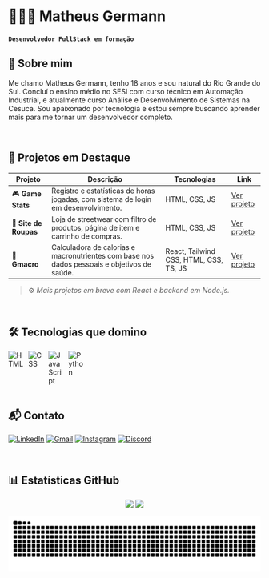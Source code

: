 # 👨🏻‍💻 Matheus Germann

**`Desenvolvedor FullStack em formação`**  



## 🧠 Sobre mim

Me chamo Matheus Germann, tenho 18 anos e sou natural do Rio Grande do Sul. Concluí o ensino médio no SESI com curso técnico em Automação Industrial, e atualmente curso Análise e Desenvolvimento de Sistemas na Cesuca. Sou apaixonado por tecnologia e estou sempre buscando aprender mais para me tornar um desenvolvedor completo.

</br>

## 💼 Projetos em Destaque

| Projeto | Descrição | Tecnologias | Link |
|--------|------------|-------------|------|
| 🎮 **Game Stats** | Registro e estatísticas de horas jogadas, com sistema de login em desenvolvimento. | HTML, CSS, JS | [Ver projeto](https://github.com/MatheusGermann/Game_Stats) |
| 🧢 **Site de Roupas** | Loja de streetwear com filtro de produtos, página de item e carrinho de compras. | HTML, CSS, JS | [Ver projeto](https://github.com/MatheusGermann/Site_de_Roupas) |
| 🥗 **Gmacro** | Calculadora de calorias e macronutrientes com base nos dados pessoais e objetivos de saúde. | React, Tailwind CSS, HTML, CSS, TS, JS | [Ver projeto](https://github.com/MatheusGermann/gmacro_calculadora_fitness_web) |

> ⚙️ *Mais projetos em breve com React e backend em Node.js.*

</br>

## 🛠️ Tecnologias que domino

<div style="display: flex; gap: 10px;">
  <img width="30px" src="https://cdn.jsdelivr.net/gh/devicons/devicon@latest/icons/html5/html5-original.svg" title="HTML" />
  <img width="30px" src="https://cdn.jsdelivr.net/gh/devicons/devicon@latest/icons/css3/css3-original.svg" title="CSS" />
  <img width="30px" src="https://cdn.jsdelivr.net/gh/devicons/devicon@latest/icons/javascript/javascript-original.svg" title="JavaScript" />
  <img width="30px" src="https://cdn.jsdelivr.net/gh/devicons/devicon@latest/icons/python/python-original.svg" title="Python" />
</div>

</br>

## 📬 Contato

[![LinkedIn](https://img.shields.io/badge/-LinkedIn-%230077B5?style=for-the-badge&logo=linkedin&logoColor=white)](https://www.linkedin.com/in/matheus-germann)
[![Gmail](https://img.shields.io/badge/-Gmail-%23333?style=for-the-badge&logo=gmail&logoColor=white)](mailto:matheusgermannti@gmail.com)
[![Instagram](https://img.shields.io/badge/-Instagram-%23E4405F?style=for-the-badge&logo=instagram&logoColor=white)](https://www.instagram.com/germann.gsm)
[![Discord](https://img.shields.io/badge/-Discord-7289DA?style=for-the-badge&logo=discord&logoColor=white)](https://discord.gg/wHtYzgVW)

</br>

## 📊 Estatísticas GitHub

<p align="center">
  <img height="160em" src="https://github-readme-stats.vercel.app/api?username=Matheusgermann&show_icons=true&theme=dark&locale=pt-br" />
  <img height="160em" src="https://github-readme-stats.vercel.app/api/top-langs/?username=Matheusgermann&layout=compact&theme=dark&locale=pt-br" />
</p>


<picture>
  <source media="(prefers-color-scheme: dark)" srcset="https://raw.githubusercontent.com/Matheusgermann/Matheusgermann/output/github-contribution-grid-snake-dark.svg">
  <source media="(prefers-color-scheme: light)" srcset="https://raw.githubusercontent.com/Matheusgermann/Matheusgermann/output/github-contribution-grid-snake.svg">
  <img alt="github contribution grid snake animation" src="https://raw.githubusercontent.com/Matheusgermann/Matheusgermann/output/github-contribution-grid-snake.svg">
</picture>
